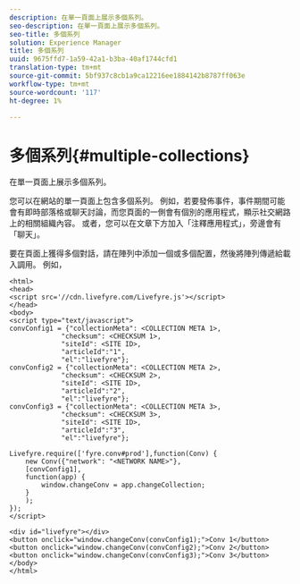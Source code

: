 ```yaml
---
description: 在單一頁面上展示多個系列。
seo-description: 在單一頁面上展示多個系列。
seo-title: 多個系列
solution: Experience Manager
title: 多個系列
uuid: 9675ffd7-1a59-42a1-b3ba-40af1744cfd1
translation-type: tm+mt
source-git-commit: 5bf937c8cb1a9ca12216ee1884142b8787ff063e
workflow-type: tm+mt
source-wordcount: '117'
ht-degree: 1%

---
```



# 多個系列{#multiple-collections}

在單一頁面上展示多個系列。

您可以在網站的單一頁面上包含多個系列。 例如，若要發佈事件，事件期間可能會有即時部落格或聊天討論，而您頁面的一側會有個別的應用程式，顯示社交網路上的相關組織內容。 或者，您可以在文章下方加入「注釋應用程式」，旁邊會有「聊天」。

要在頁面上獲得多個對話，請在陣列中添加一個或多個配置，然後將陣列傳遞給載入調用。 例如，

```
<html> 
<head> 
<script src='//cdn.livefyre.com/Livefyre.js'></script> 
</head> 
<body> 
<script type="text/javascript"> 
convConfig1 = {"collectionMeta": <COLLECTION META 1>, 
             "checksum": <CHECKSUM 1>, 
             "siteId": <SITE ID>, 
             "articleId":"1", 
             "el":"livefyre"}; 
convConfig2 = {"collectionMeta": <COLLECTION META 2>, 
             "checksum": <CHECKSUM 2>, 
             "siteId": <SITE ID>, 
             "articleId":"2", 
             "el":"livefyre"}; 
convConfig3 = {"collectionMeta": <COLLECTION META 3>, 
             "checksum": <CHECKSUM 3>, 
             "siteId": <SITE ID>, 
             "articleId":"3", 
             "el":"livefyre"}; 
  
Livefyre.require(['fyre.conv#prod'],function(Conv) { 
    new Conv({"network": "<NETWORK NAME>"}, 
    [convConfig1], 
    function(app) {  
        window.changeConv = app.changeCollection; 
    } 
    ); 
}); 
</script> 
  
<div id="livefyre"></div> 
<button onclick="window.changeConv(convConfig1);">Conv 1</button> 
<button onclick="window.changeConv(convConfig2);">Conv 2</button> 
<button onclick="window.changeConv(convConfig3);">Conv 3</button> 
</body> 
</html>
```
